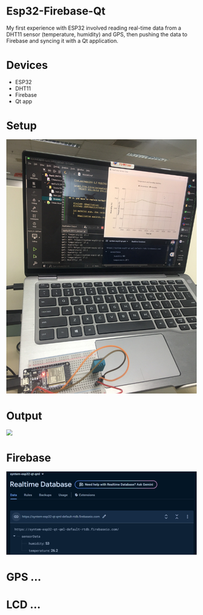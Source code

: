 # Esp32-Firebase-Qt

My first experience with ESP32 involved reading real-time data from a DHT11 sensor (temperature, humidity) and GPS, then pushing the data to Firebase and syncing it with a Qt application.

# Devices
- ESP32
- DHT11
- Firebase
- Qt app

# Setup
<img src="https://github.com/tienphuckx/Esp32-Firebase-Qt/blob/master/assets/setup2.jpg" />

# Output
<img src="https://github.com/tienphuckx/Esp32-Firebase-Qt/blob/master/assets/output.jpg" />

# Firebase
<img src="https://github.com/tienphuckx/Esp32-Firebase-Qt/blob/master/assets/fbase.PNG" />


# GPS ...
# LCD ...
